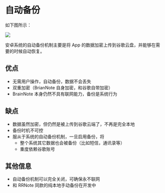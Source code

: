 # 自动备份

如下图所示：

![](assets://google_backup.png)

安卓系统的自动备份机制主要是将 App 的数据加密上传到谷歌云盘，并能够在需要的时候自动恢复。

## 优点

- 无需用户操作，自动备份，数据不会丢失
- 双重加密（BrianNote 自身加密，和谷歌自带加密）
- BrainNote 本身仍然不具有联网能力，备份是系统行为

## 缺点

- 数据虽然加密，但仍然是被上传到谷歌云端了，不再是完全本地
- 备份时机不可控
- 服从于系统的自动备份机制，一旦启用备份，将
    - 整个系统其它数据也会被备份（比如短信，通讯录等）
    - 重度依赖谷歌账号

## 其他信息

- 自动备份机制可以完全关闭，可确保永不联网
- 和 RRNote 同款的纯本地手动备份在开发中
